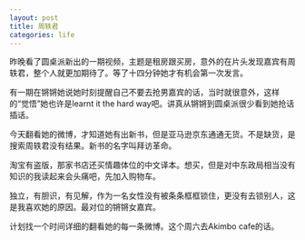 ```yaml
---
layout: post
title: 周轶君      
categories: life
---
```


昨晚看了圆桌派新出的一期视频，主题是租房跟买房，意外的在片头发现嘉宾有周轶君，整个人就更加期待了。等了十四分钟她才有机会第一次发言。

有一期在锵锵她说她时刻提醒自己不要去抢男嘉宾的话，当时就很意外，这样的“觉悟”她也许是learnt it the hard way吧。讲真从锵锵到圆桌派很少看到她抢话插话。

今天翻看她的微博，才知道她有出新书，但是亚马逊京东通通无货。不是缺货，是搜索周轶君没有结果。新书的名字叫拜访革命。

淘宝有盗版，那家书店还买情趣体位的中文译本。想买，但是对中东政局相当没有知识的我读起来会头痛吧，先加入购物车。

独立，有胆识，有见解，作为一名女性没有被条条框框锁住，更没有去锁别人，这是我喜欢她的原因。最对位的锵锵女嘉宾。

计划找一个时间详细的翻看她的每一条微博。这个周六去Akimbo cafe的话。
